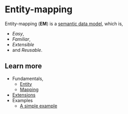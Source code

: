 # Entity-mapping

Entity-mapping (**EM**) is a [semantic data model](https://en.wikipedia.org/wiki/Semantic_data_model), which is,

- *Easy*,
- *Familiar*,
- *Extensible*
- and *Reusable*.

## Learn more

- Fundamentals,
	- [Entity](entity.md)
	- [Mapping](mapping.md)
- [Extensions](extensions/README.md)
- Examples
  - [A simple example](examples/simple.md)
